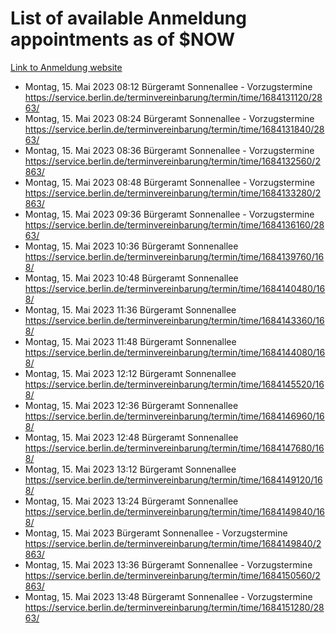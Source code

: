 # List of available Anmeldung appointments as of $NOW
[Link to Anmeldung website](https://service.berlin.de/terminvereinbarung/termin/tag.php?termin=1&anliegen[]=120686&dienstleisterlist=122210,122217,327316,122219,327312,122227,327314,122231,327346,122243,327348,122254,122252,329742,122260,329745,122262,329748,122271,327278,122273,327274,122277,327276,330436,122280,327294,122282,327290,122284,327292,122291,327270,122285,327266,122286,327264,122296,327268,150230,329760,122297,327286,122294,327284,122312,329763,122314,329775,122304,327330,122311,327334,122309,327332,317869,122281,327352,122279,329772,122283,122276,327324,122274,327326,122267,329766,122246,327318,122251,327320,122257,327322,122208,327298,122226,327300&herkunft=http%3A%2F%2Fservice.berlin.de%2Fdienstleistung%2F120686%2F)
- Montag, 15. Mai 2023 08:12 Bürgeramt Sonnenallee - Vorzugstermine https://service.berlin.de/terminvereinbarung/termin/time/1684131120/2863/
- Montag, 15. Mai 2023 08:24 Bürgeramt Sonnenallee - Vorzugstermine https://service.berlin.de/terminvereinbarung/termin/time/1684131840/2863/
- Montag, 15. Mai 2023 08:36 Bürgeramt Sonnenallee - Vorzugstermine https://service.berlin.de/terminvereinbarung/termin/time/1684132560/2863/
- Montag, 15. Mai 2023 08:48 Bürgeramt Sonnenallee - Vorzugstermine https://service.berlin.de/terminvereinbarung/termin/time/1684133280/2863/
- Montag, 15. Mai 2023 09:36 Bürgeramt Sonnenallee - Vorzugstermine https://service.berlin.de/terminvereinbarung/termin/time/1684136160/2863/
- Montag, 15. Mai 2023 10:36 Bürgeramt Sonnenallee https://service.berlin.de/terminvereinbarung/termin/time/1684139760/168/
- Montag, 15. Mai 2023 10:48 Bürgeramt Sonnenallee https://service.berlin.de/terminvereinbarung/termin/time/1684140480/168/
- Montag, 15. Mai 2023 11:36 Bürgeramt Sonnenallee https://service.berlin.de/terminvereinbarung/termin/time/1684143360/168/
- Montag, 15. Mai 2023 11:48 Bürgeramt Sonnenallee https://service.berlin.de/terminvereinbarung/termin/time/1684144080/168/
- Montag, 15. Mai 2023 12:12 Bürgeramt Sonnenallee https://service.berlin.de/terminvereinbarung/termin/time/1684145520/168/
- Montag, 15. Mai 2023 12:36 Bürgeramt Sonnenallee https://service.berlin.de/terminvereinbarung/termin/time/1684146960/168/
- Montag, 15. Mai 2023 12:48 Bürgeramt Sonnenallee https://service.berlin.de/terminvereinbarung/termin/time/1684147680/168/
- Montag, 15. Mai 2023 13:12 Bürgeramt Sonnenallee https://service.berlin.de/terminvereinbarung/termin/time/1684149120/168/
- Montag, 15. Mai 2023 13:24 Bürgeramt Sonnenallee https://service.berlin.de/terminvereinbarung/termin/time/1684149840/168/
- Montag, 15. Mai 2023  Bürgeramt Sonnenallee - Vorzugstermine https://service.berlin.de/terminvereinbarung/termin/time/1684149840/2863/
- Montag, 15. Mai 2023 13:36 Bürgeramt Sonnenallee - Vorzugstermine https://service.berlin.de/terminvereinbarung/termin/time/1684150560/2863/
- Montag, 15. Mai 2023 13:48 Bürgeramt Sonnenallee - Vorzugstermine https://service.berlin.de/terminvereinbarung/termin/time/1684151280/2863/
